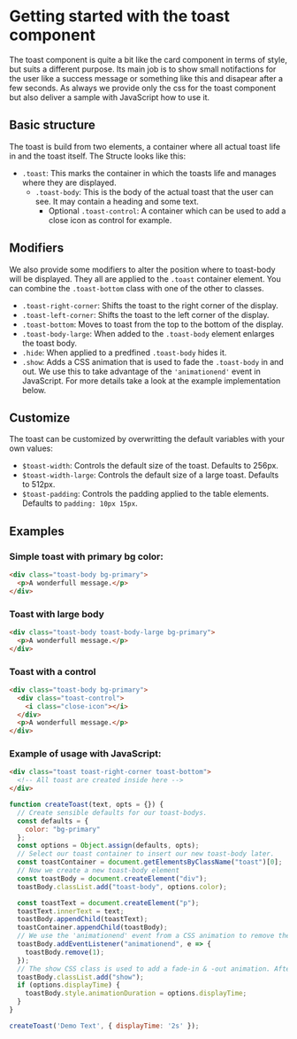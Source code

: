 # Getting started with the toast component

The toast component is quite a bit like the card component in terms of style, but suits a different purpose. Its main job is to show small notifactions for the user like a success message or something like this and disapear after a few seconds. As always we provide only the css for the toast component but also deliver a sample with JavaScript how to use it.

## Basic structure

The toast is build from two elements, a container where all actual toast life in and the toast itself. The Structe looks like this:

- `.toast`: This marks the container in which the toasts life and manages where they are displayed.
  - `.toast-body`: This is the body of the actual toast that the user can see. It may contain a heading and some text.
    - Optional `.toast-control`: A container which can be used to add a close icon as control for example.

## Modifiers

We also provide some modifiers to alter the position where to toast-body will be displayed. They all are applied to the `.toast` container element.
You can combine the `.toast-bottom` class with one of the other to classes.

- `.toast-right-corner`: Shifts the toast to the right corner of the display.
- `.toast-left-corner`: Shifts the toast to the left corner of the display.
- `.toast-bottom`: Moves to toast from the top to the bottom of the display.
- `.toast-body-large`: When added to the `.toast-body` element enlarges the toast body.
- `.hide`: When applied to a predfined `.toast-body` hides it.
- `.show`: Adds a CSS animation that is used to fade the `.toast-body` in and out. We use this to take advantage of the `'animationend'` event in JavaScript. For more details take a look at the example implementation below.
## Customize

The toast can be customized by overwritting the default variables with your own values:

- `$toast-width`: Controls the default size of the toast. Defaults to 256px.
- `$toast-width-large`: Controls the default size of a large toast. Defaults to 512px.
- `$toast-padding`: Controls the padding applied to the table elements. Defaults to `padding: 10px 15px`.

## Examples

### Simple toast with primary bg color:

```html
<div class="toast-body bg-primary">
  <p>A wonderfull message.</p>
</div>
```

### Toast with large body

```html
<div class="toast-body toast-body-large bg-primary">
  <p>A wonderfull message.</p>
</div>
```

### Toast with a control

```html
<div class="toast-body bg-primary">
  <div class="toast-control">
    <i class="close-icon"></i>
  </div>
  <p>A wonderfull message.</p>
</div>
```

### Example of usage with JavaScript:

```html
<div class="toast toast-right-corner toast-bottom">
  <!-- All toast are created inside here -->
</div>
```

```javascript
function createToast(text, opts = {}) {
  // Create sensible defaults for our toast-bodys.
  const defaults = {
    color: "bg-primary"
  };
  const options = Object.assign(defaults, opts);
  // Select our toast container to insert our new toast-body later.
  const toastContainer = document.getElementsByClassName("toast")[0];
  // Now we create a new toast-body element
  const toastBody = document.createElement("div");
  toastBody.classList.add("toast-body", options.color);

  const toastText = document.createElement("p");
  toastText.innerText = text;
  toastBody.appendChild(toastText);
  toastContainer.appendChild(toastBody);
  // We use the 'animationend' event from a CSS animation to remove the toast after it is finished displaying
  toastBody.addEventListener("animationend", e => {
    toastBody.remove(1);
  });
  // The show CSS class is used to add a fade-in & -out animation. After this is finished the 'animationend' event is triggerd and the toast-body is removed from the DOM.
  toastBody.classList.add("show");
  if (options.displayTime) {
    toastBody.style.animationDuration = options.displayTime;
  }
}

createToast('Demo Text', { displayTime: '2s' });
```
